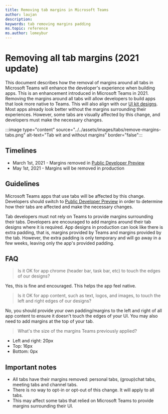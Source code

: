 ```yaml
---
title: Removing tab margins in Microsoft Teams
author: laujan
description: 
keywords: tab removing margins padding
ms.topic: reference
ms.author: lomeybur
---
```


# Removing all tab margins (2021 update)

This document describes how the removal of margins around all tabs in Microsoft Teams will enhance the developer's experience when building apps. This is an enhancement introduced in Microsoft Teams in 2021.
Removing the margins around all tabs will allow developers to build apps that look more native to Teams. This will also align with our [UI kit designs](~/tabs/design/tabs.md). Most apps already look better without the margins surrounding their experiences. However, some tabs are visually affected by this change, and developers must make the necessary changes.

:::image type="content" source="../../assets/images/tabs/remove-margins-tabs.png" alt-text="Tab wit and without margins" border="false":::

## Timelines

* March 1st, 2021 - Margins removed in [Public Developer Preview](~/resources/dev-preview/developer-preview-intro.md)
* May 1st, 2021 - Margins will be removed in production

## Guidelines

Microsoft Teams apps that use tabs will be affected by this change. Developers should switch to [Public Developer Preview](~/resources/dev-preview/developer-preview-intro.md) in order to determine how their tabs are affected and make the necessary changes.

Tab developers must not rely on Teams to provide margins surrounding their tabs. Developers are encouraged to add margins around their tab designs where it is required. App designs in production can look like there is extra padding, that is, margins provided by Teams and margins provided by the tab. However, the extra padding is only temporary and will go away in a few weeks, leaving only the app's provided padding.

## FAQ

> Is it OK for app chrome (header bar, task bar, etc) to touch the edges of our designs?

Yes, this is fine and encouraged. This helps the app feel native.

> Is it OK for app content, such as text, logos, and images, to touch the left and right edges of our designs?

No, you should provide your own padding/margins to the left and right of all app content to ensure it doesn't touch the edges of your UI. You may also need to add margins at the top of your tab.

> What's the size of the margins Teams previously applied?

* Left and right: 20px
* Top: 16px
* Bottom: 0px

## Important notes

* All tabs have their margins removed: personal tabs, (group)chat tabs, meeting tabs and channel tabs.
* There is no way to opt-in or opt-out of this change. It will apply to all tabs.
* This may affect some tabs that relied on Microsoft Teams to provide margins surrounding their UI.
